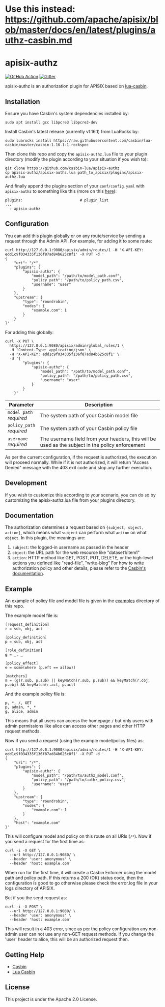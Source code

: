 # Use this instead: https://github.com/apache/apisix/blob/master/docs/en/latest/plugins/authz-casbin.md

# apisix-authz

[![GitHub Action](https://github.com/casbin-lua/apisix-authz/workflows/test/badge.svg?branch=master)](https://github.com/casbin-lua/apisix-authz/actions)
[![Gitter](https://badges.gitter.im/Join%20Chat.svg)](https://gitter.im/casbin/lobby)

apisix-authz is an authorization plugin for APISIX based on [lua-casbin](https://github.com/casbin/lua-casbin/).

## Installation

Ensure you have Casbin's system dependencies installed by:
```
sudo apt install gcc libpcre3 libpcre3-dev
```

Install Casbin's latest release (currently v1.16.1) from LuaRocks by:
```
sudo luarocks install https://raw.githubusercontent.com/casbin/lua-casbin/master/casbin-1.16.1-1.rockspec
```

Then clone this repo and copy the `apisix-authz.lua` file to your plugin directory (modify the plugin according to your situation if you wish to):
```
git clone https://github.com/casbin-lua/apisix-authz
cp apisix-authz/apisix-authz.lua path_to_apisix/plugins/apisix-authz.lua
```

And finally append the plugins section of your `conf/config.yaml` with `apisix-authz` to something like this (more on this [here](https://github.com/apache/apisix/blob/master/docs/en/latest/plugin-develop.md#:~:text=To%20enable%20your%20plugin%2C%20copy%20this%20plugin%20list%20into%20conf/config.yaml%2C%20and%20add%20your%20plugin%20name.%20For%20instance%3A)):
```
plugins:                          # plugin list
...
  - apisix-authz
```

## Configuration

You can add this plugin globally or on any route/service by sending a request through the Admin API. For example, for adding it to some route:
```
curl http://127.0.0.1:9080/apisix/admin/routes/1 -H 'X-API-KEY: edd1c9f034335f136f87ad84b625c8f1' -X PUT -d '
{
    "uri": "/*",
    "plugins": {
        "apisix-authz": {
            "model_path": "/path/to/model_path.conf",
            "policy_path": "/path/to/policy_path.csv",
            "username": "user"
        }
    },
    "upstream": {
        "type": "roundrobin",
        "nodes": {
            "example.com": 1
        }
    }
}'

```

For adding this globally:
```
curl -X PUT \
  https://127.0.0.1:9080/apisix/admin/global_rules/1 \
  -H 'Content-Type: application/json' \
  -H 'X-API-KEY: edd1c9f034335f136f87ad84b625c8f1' \
  -d '{
        "plugins": {
            "apisix-authz": {
                "model_path": "/path/to/model_path.conf",
                "policy_path": "/path/to/policy_path.csv",
                "username": "user"
            }
        }
    }'
```

<table><thead>
<tr>
<th>Parameter</th>
<th>Description</th>
</tr>
</thead><tbody>
<tr>
<td><code>model_path</code><br><em>required</em></td>
<td>The system path of your Casbin model file</td>
</tr>
<tr>
<td><code>policy_path</code><br><em>required</em></td>
<td>The system path of your Casbin policy file</td>
</tr>
<td><code>username</code><br><em>required</em></td>
<td>The username field from your headers, this will be used as the subject in the policy enforcement</td>
</tr>
</tbody></table>

As per the current configuration, if the request is authorized, the execution will proceed normally. While if it is not authorized, it will return "Access Denied" message with the 403 exit code and stop any further execution.

## Development

If you wish to customize this according to your scenario, you can do so by customizing the apisix-authz.lua file from your plugins directory.

## Documentation

The authorization determines a request based on `{subject, object, action}`, which means what `subject` can perform what `action` on what `object`. In this plugin, the meanings are:
1. `subject`: the logged-in username as passed in the header
2. `object`: the URL path for the web resource like "dataset1/item1"
3. `action`: HTTP method like GET, POST, PUT, DELETE, or the high-level actions you defined like "read-file", "write-blog"
For how to write authorization policy and other details, please refer to the [Casbin's documentation](https://casbin.org/).

## Example

An example of policy file and model file is given in the [examples](https://github.com/casbin-lua/apisix-authz/tree/master/examples) directory of this repo. 

The example model file is:
```
[request_definition]
r = sub, obj, act

[policy_definition]
p = sub, obj, act

[role_definition]
g = _, _

[policy_effect]
e = some(where (p.eft == allow))

[matchers]
m = (g(r.sub, p.sub) || keyMatch(r.sub, p.sub)) && keyMatch(r.obj, p.obj) && keyMatch(r.act, p.act)
```

And the example policy file is:
```
p, *, /, GET
p, admin, *, *
g, alice, admin
```

This means that all users can access the homepage `/` but only users with admin permissions like alice can access other pages and other HTTP request methods.

Now if you send a request (using the example model/policy files) as:
```
curl http://127.0.0.1:9080/apisix/admin/routes/1 -H 'X-API-KEY: edd1c9f034335f136f87ad84b625c8f1' -X PUT -d '
{
    "uri": "/*",
    "plugins": {
        "apisix-authz": {
            "model_path": "/path/to/authz_model.conf",
            "policy_path": "/path/to/authz_policy.csv",
            "username": "user"
        }
    },
    "upstream": {
        "type": "roundrobin",
        "nodes": {
            "example.com": 1
        }
    },
    "host": "example.com"
}'
```

This will configure model and policy on this route on all URIs (`/*`). Now if you send a request for the first time as:
```
curl -i -X GET \
  --url http://127.0.0.1:9080/ \
  --header 'user: anonymous' \
  --header 'host: example.com'
```

When run for the first time, it will create a Casbin Enforcer using the model path and policy path. If this returns a 200 (OK) status code, then the configuration is good to go otherwise please check the error.log file in your logs directory of APISIX.

But if you the send request as:
```
curl -i -X POST \
  --url http://127.0.0.1:9080/ \
  --header 'user: anonymous' \
  --header 'host: example.com'
```
This will result in a 403 error, since as per the policy configuration any non-admin user can not use any non-GET request methods. If you change the 'user' header to alice, this will be an authorized request then.

## Getting Help

- [Casbin](https://casbin.org/)
- [Lua Casbin](https://github.com/casbin/lua-casbin/)

## License

This project is under the Apache 2.0 License.
